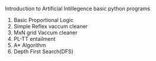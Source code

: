 Introduction to Artificial Intillegence basic python programs
1. Basic Proportional Logic
2. Simple Reflex vaccum cleaner
3. MxN grid Vaccum cleaner
4. PL-TT entailment
5. A* Algorithm
6. Depth First Search(DFS)
